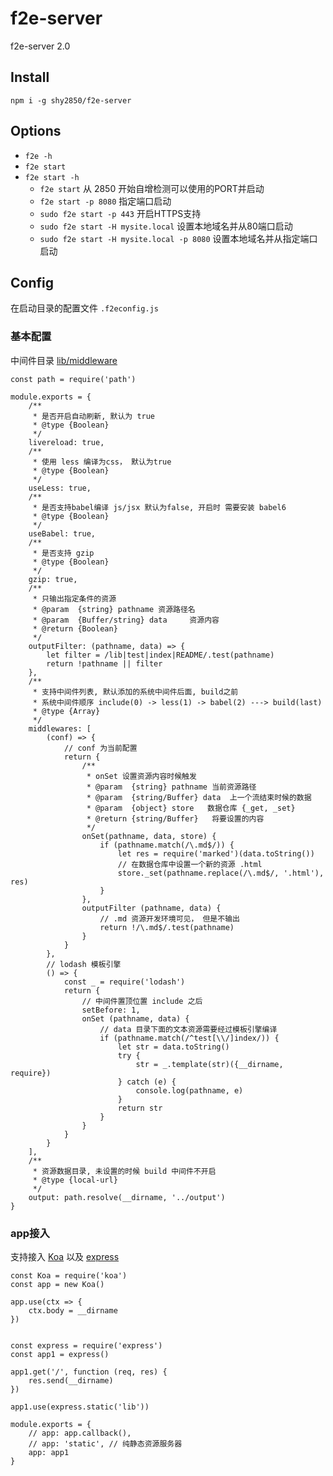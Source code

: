 # f2e-server
f2e-server 2.0

## Install
`npm i -g shy2850/f2e-server`

## Options
- `f2e -h`
- `f2e start`
- `f2e start -h`
    - `f2e start` 从 2850 开始自增检测可以使用的PORT并启动
    - `f2e start -p 8080` 指定端口启动
    - `sudo f2e start -p 443` 开启HTTPS支持
    - `sudo f2e start -H mysite.local` 设置本地域名并从80端口启动
    - `sudo f2e start -H mysite.local -p 8080` 设置本地域名并从指定端口启动

## Config
在启动目录的配置文件 `.f2econfig.js`

### 基本配置
中间件目录 [lib/middleware](lib/middleware/)
```
const path = require('path')

module.exports = {
    /**
     * 是否开启自动刷新, 默认为 true
     * @type {Boolean}
     */
    livereload: true,
    /**
     * 使用 less 编译为css， 默认为true
     * @type {Boolean}
     */
    useLess: true,
    /**
     * 是否支持babel编译 js/jsx 默认为false, 开启时 需要安装 babel6
     * @type {Boolean}
     */
    useBabel: true,
    /**
     * 是否支持 gzip
     * @type {Boolean}
     */
    gzip: true,
    /**
     * 只输出指定条件的资源
     * @param  {string} pathname 资源路径名
     * @param  {Buffer/string} data     资源内容
     * @return {Boolean}
     */
    outputFilter: (pathname, data) => {
        let filter = /lib|test|index|README/.test(pathname)
        return !pathname || filter
    },
    /**
     * 支持中间件列表, 默认添加的系统中间件后面, build之前
     * 系统中间件顺序 include(0) -> less(1) -> babel(2) ---> build(last)
     * @type {Array}
     */
    middlewares: [
        (conf) => {
            // conf 为当前配置
            return {
                /**
                 * onSet 设置资源内容时候触发
                 * @param  {string} pathname 当前资源路径
                 * @param  {string/Buffer} data  上一个流结束时候的数据
                 * @param  {object} store   数据仓库 {_get, _set}
                 * @return {string/Buffer}   将要设置的内容
                 */
                onSet(pathname, data, store) {
                    if (pathname.match(/\.md$/)) {
                        let res = require('marked')(data.toString())
                        // 在数据仓库中设置一个新的资源 .html
                        store._set(pathname.replace(/\.md$/, '.html'), res)
                    }
                },
                outputFilter (pathname, data) {
                    // .md 资源开发环境可见， 但是不输出
                    return !/\.md$/.test(pathname)
                }
            }
        },
        // lodash 模板引擎
        () => {
            const _ = require('lodash')
            return {
                // 中间件置顶位置 include 之后
                setBefore: 1,
                onSet (pathname, data) {
                    // data 目录下面的文本资源需要经过模板引擎编译
                    if (pathname.match(/^test[\\/]index/)) {
                        let str = data.toString()
                        try {
                            str = _.template(str)({__dirname, require})
                        } catch (e) {
                            console.log(pathname, e)
                        }
                        return str
                    }
                }
            }
        }
    ],
    /**
     * 资源数据目录, 未设置的时候 build 中间件不开启
     * @type {local-url}
     */
    output: path.resolve(__dirname, '../output')
}
```


### app接入
支持接入 [Koa](http://koajs.com/) 以及 [express](https://expressjs.com/)

```
const Koa = require('koa')
const app = new Koa()

app.use(ctx => {
	ctx.body = __dirname
})


const express = require('express')
const app1 = express()

app1.get('/', function (req, res) {
  	res.send(__dirname)
})

app1.use(express.static('lib'))

module.exports = {
	// app: app.callback(),
	// app: 'static', // 纯静态资源服务器
	app: app1
}
```
